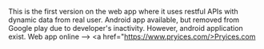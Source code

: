 This is the first version on the web app where it uses restful APIs with dynamic data from real user. Android app available, but removed from Google play due to developer's inactivity. However, android application exist.
Web app online --> <a href="https://www.pryices.com/>Pryices.com</a>
